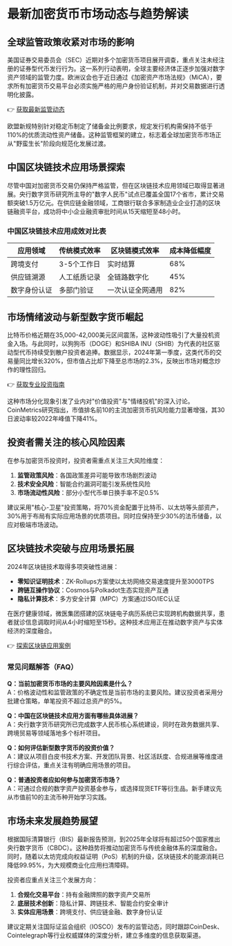 # 最新加密货币市场动态与趋势解读

## 全球监管政策收紧对市场的影响

美国证券交易委员会（SEC）近期对多个加密货币项目展开调查，重点关注未经注册的证券型代币发行行为。这一系列行动表明，全球主要经济体正逐步加强对数字资产领域的监管力度。欧洲议会也于近日通过《加密资产市场法规》（MiCA），要求所有加密货币交易平台必须实施严格的用户身份验证机制，并对交易数据进行透明化披露。

👉 [获取最新监管动态](https://bit.ly/okx_welcome)

欧盟新规特别针对稳定币制定了储备金比例要求，规定发行机构需保持不低于110%的优质流动性资产储备。这种监管框架的建立，标志着全球加密货币市场正从"野蛮生长"阶段向规范化发展过渡。

## 中国区块链技术应用场景探索

尽管中国对加密货币交易仍保持严格监管，但在区块链技术应用领域已取得显著进展。央行数字货币研究所主导的"数字人民币"试点已覆盖全国17个省市，累计交易额突破1.5万亿元。在供应链金融领域，工商银行联合多家制造业企业打造的区块链融资平台，成功将中小企业融资审批时间从15天缩短至48小时。

### 中国区块链技术应用成效对比表

| 应用领域       | 传统模式效率 | 区块链模式效率 | 成本降低幅度 |
|----------------|--------------|----------------|--------------|
| 跨境支付       | 3-5个工作日  | 实时结算       | 68%          |
| 供应链溯源     | 人工纸质记录 | 全链路数字化   | 45%          |
| 数字身份认证   | 多部门验证   | 一次认证全网通用 | 82%         |

## 市场情绪波动与新型数字货币崛起

比特币价格近期在35,000-42,000美元区间震荡，这种波动性吸引了大量投机资金入场。与此同时，以狗狗币（DOGE）和SHIBA INU（SHIB）为代表的社区驱动型代币持续受到散户投资者追捧。数据显示，2024年第一季度，这类代币的交易量同比增长320%，但市值占比却下降至总市场的2.3%，反映出市场对概念炒作的理性回归。

👉 [获取专业投资指南](https://bit.ly/okx_welcome)

这种市场分化现象引发了业内对"价值投资"与"情绪投机"的深入讨论。CoinMetrics研究指出，市值排名前10的主流加密货币抗风险能力显著增强，其30日波动率较2022年峰值下降41%。

## 投资者需关注的核心风险因素

在参与加密货币投资时，投资者需重点关注三大风险维度：
1. **监管政策风险**：各国政策差异可能导致市场剧烈波动
2. **技术安全风险**：智能合约漏洞可能引发系统性风险
3. **市场流动性风险**：部分小型代币单日换手率不足0.5%

建议采用"核心-卫星"投资策略，将70%资金配置于比特币、以太坊等头部资产，30%用于布局有实际应用场景的优质项目。同时应保持至少30%的法币储备，以应对极端市场波动。

## 区块链技术突破与应用场景拓展

2024年区块链技术取得多项突破性进展：
- **零知识证明技术**：ZK-Rollups方案使以太坊网络交易速度提升至3000TPS
- **跨链互操作协议**：Cosmos与Polkadot生态实现资产互通
- **隐私计算技术**：多方安全计算（MPC）方案通过ISO/IEC认证

在医疗健康领域，微医集团搭建的区块链电子病历系统已实现跨机构数据共享，患者就诊信息调取时间从4小时缩短至15秒。这种技术应用正在推动数字资产与实体经济的深度融合。

👉 [探索区块链应用案例](https://bit.ly/okx_welcome)

### 常见问题解答（FAQ）

**Q：当前加密货币市场的主要风险因素是什么？**  
A：价格波动性和监管政策的不确定性是当前市场的主要风险。建议投资者采用分批建仓策略，单笔投资不超过总资产的5%。

**Q：中国在区块链技术应用方面有哪些具体进展？**  
A：央行数字货币研究所已完成数字人民币核心系统建设，同时在政务数据共享、跨境贸易等领域落地多个标杆项目。

**Q：如何评估新型数字货币的投资价值？**  
A：建议从项目白皮书技术方案、开发团队背景、社区活跃度、合规进展等维度进行综合评估，重点关注有明确应用场景的项目。

**Q：普通投资者应如何参与加密货币市场？**  
A：可通过合规的数字资产投资基金参与，或选择现货ETF等衍生品。新手建议先从市值前10的主流币种开始学习实践。

## 市场未来发展趋势展望

根据国际清算银行（BIS）最新报告预测，到2025年全球将有超过50个国家推出央行数字货币（CBDC）。这种趋势将推动加密货币与传统金融体系的深度融合。同时，随着以太坊完成向权益证明（PoS）机制的升级，区块链技术的能源消耗已降低99.95%，为大规模商业化应用扫清障碍。

投资者应重点关注三个发展方向：
1. **合规化交易平台**：持有金融牌照的数字资产交易所
2. **底层技术创新**：隐私计算、跨链技术、智能合约安全审计
3. **实体应用场景**：跨境支付、供应链金融、数字身份认证

建议定期关注国际证监会组织（IOSCO）发布的监管动态，同时跟踪CoinDesk、Cointelegraph等行业权威媒体的深度分析，建立多维度的信息获取渠道。